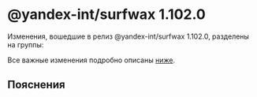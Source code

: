 # @yandex-int/surfwax 1.102.0

<!-- ЧЕЛОВЕЧЕСКОЕ ВСТУПЛЕНИЕ -->

Изменения, вошедшие в релиз @yandex-int/surfwax 1.102.0, разделены на группы:

Все важные изменения подробно описаны [ниже](#Пояснения).

## Пояснения

